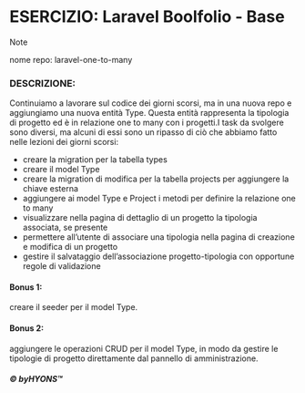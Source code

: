 # ESERCIZIO: Laravel Boolfolio - Base

> [!NOTE]
>
> nome repo: laravel-one-to-many


### DESCRIZIONE:

Continuiamo a lavorare sul codice dei giorni scorsi, ma in una nuova repo e aggiungiamo una nuova entità Type. Questa entità rappresenta la tipologia di progetto ed è in relazione one to many con i progetti.I task da svolgere sono diversi, ma alcuni di essi sono un ripasso di ciò che abbiamo fatto nelle lezioni dei giorni scorsi:
- creare la migration per la tabella types
- creare il model Type
- creare la migration di modifica per la tabella projects per aggiungere la chiave esterna
- aggiungere ai model Type e Project i metodi per definire la relazione one to many
- visualizzare nella pagina di dettaglio di un progetto la tipologia associata, se presente
- permettere all’utente di associare una tipologia nella pagina di creazione e modifica di un progetto
- gestire il salvataggio dell’associazione progetto-tipologia con opportune regole di validazione

#### Bonus 1:
creare il seeder per il model Type.
#### Bonus 2:
aggiungere le operazioni CRUD per il model Type, in modo da gestire le tipologie di progetto direttamente dal pannello di amministrazione.




##### © byHYONS™
